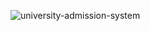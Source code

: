 ![university-admission-system](http://www.plantuml.com/plantuml/proxy?cache=no&src=https://gist.githubusercontent.com/msaf9/eddcb2ce2996983cb874f98895c46173/raw/22f27e3fbc076de5c06494c98aaaa0194310d4aa/usecaseDiagram.iuml)
